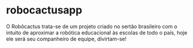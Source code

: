 # robocactusapp
O Robôcactus trata-se de um projeto criado no sertão brasileiro com o intuito de aproximar a robótica educacional às escolas de todo o país, hoje ele será seu companheiro de equipe, divirtam-se!
